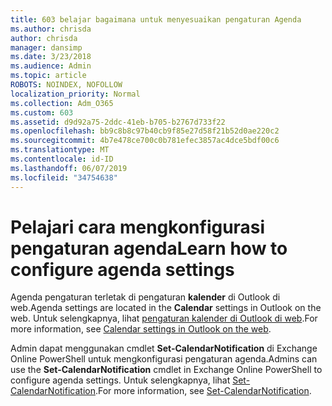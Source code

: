 ```yaml
---
title: 603 belajar bagaimana untuk menyesuaikan pengaturan Agenda
ms.author: chrisda
author: chrisda
manager: dansimp
ms.date: 3/23/2018
ms.audience: Admin
ms.topic: article
ROBOTS: NOINDEX, NOFOLLOW
localization_priority: Normal
ms.collection: Adm_O365
ms.custom: 603
ms.assetid: d9d92a75-2ddc-41eb-b705-b2767d733f22
ms.openlocfilehash: bb9c8b8c97b40cb9f85e27d58f21b52d0ae220c2
ms.sourcegitcommit: 4b7e478ce700c0b781efec3857ac4dce5bdf00c6
ms.translationtype: MT
ms.contentlocale: id-ID
ms.lasthandoff: 06/07/2019
ms.locfileid: "34754638"
---
```

# <a name="learn-how-to-configure-agenda-settings"></a><span data-ttu-id="d9b74-102">Pelajari cara mengkonfigurasi pengaturan agenda</span><span class="sxs-lookup"><span data-stu-id="d9b74-102">Learn how to configure agenda settings</span></span>

<span data-ttu-id="d9b74-103">Agenda pengaturan terletak di pengaturan **kalender** di Outlook di web.</span><span class="sxs-lookup"><span data-stu-id="d9b74-103">Agenda settings are located in the **Calendar** settings in Outlook on the web.</span></span> <span data-ttu-id="d9b74-104">Untuk selengkapnya, lihat [pengaturan kalender di Outlook di web](https://support.office.com/article/12cba5a4-4f95-4d00-bfc3-b694aa67ac8f).</span><span class="sxs-lookup"><span data-stu-id="d9b74-104">For more information, see [Calendar settings in Outlook on the web](https://support.office.com/article/12cba5a4-4f95-4d00-bfc3-b694aa67ac8f).</span></span>

<span data-ttu-id="d9b74-105">Admin dapat menggunakan cmdlet **Set-CalendarNotification** di Exchange Online PowerShell untuk mengkonfigurasi pengaturan agenda.</span><span class="sxs-lookup"><span data-stu-id="d9b74-105">Admins can use the **Set-CalendarNotification** cmdlet in Exchange Online PowerShell to configure agenda settings.</span></span> <span data-ttu-id="d9b74-106">Untuk selengkapnya, lihat [Set-CalendarNotification](https://technet.microsoft.com/library/dd351284).</span><span class="sxs-lookup"><span data-stu-id="d9b74-106">For more information, see [Set-CalendarNotification](https://technet.microsoft.com/library/dd351284).</span></span>
